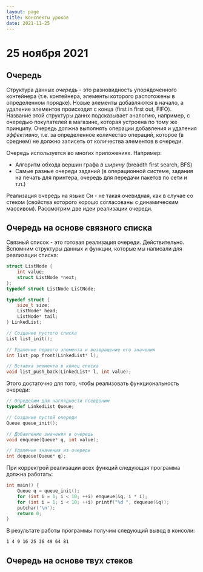 ```yaml
---
layout: page
title: Конспекты уроков
date: 2021-11-25
---
```


# 25 ноября 2021

## Очередь

Структура данных *очередь* - это разновидность упорядоченного контейнера (т.е. контейнера, элементы которого распотожены в определенном порядке). Новые элементы добавляются в начало, а удаление элементов происходит с конца (first in first out, FIFO). Название этой структуры даннх подсказывает аналогию, например, с очередью покупателей в магазине, которая устроена по тому же принципу. Очередь должна выполнять операции добавления и удаления *эффективно*, т.е. за определенное количество операций, которое (в среднем) не должно записеть от количества элементов в очереди.

Очередь используется во многих приложениях. Например:

* Алгоритм обхода вершин графа *в ширину* (breadth first search, BFS)
* Самые разные очереди заданий (в операционной системе, задания на печать для принтера, очередь для передачи пакетов по сети и т.п.)

Реализация очередь на языке Си - не такая очевидная, как в случае со стеком (свойства которого хорошо согласованы с динамическим массивом). Рассмотрим две идеи реализации очереди.

## Очередь на основе связного списка

Связный список - это готовая реализация очереди. Действительно. Вспомним структуры данных и функции, которые мы написали для реализации списка:

```c
struct ListNode {
    int value;
    struct ListNode *next;
};
typedef struct ListNode ListNode;
```

```c
typedef struct {
    size_t size;
    ListNode* head;
    ListNode* tail;
} LinkedList;
```

```c
// Создание пустого списка
List list_init();
```

```c
// Удаление первого элемента и возвращение его значения
int list_pop_front(LinkedList* l);
```

```c
// Вставка элемента в конец списка
void list_push_back(LinkedList* l, int value);
```

Этого достаточно для того, чтобы реализовать функциональность очереди:

```c
// Определим для наглядности псевдоним
typedef LinkedList Queue;
```

```c
// Создание пустой очереди
Queue queue_init();
```

```c
// Добавление значения в очередь
void enqueue(Queue* q, int value);
```

```c
// Удаление значения из очереди
int dequeue(Queue* q);
```

При корректрой реализации всех функций следующая программа должна работать:

```c
int main() {
    Queue q = queue_init();
    for (int i = 1; i < 10; ++i) enqueue(&q, i * i);
    for (int i = 1; i < 10; ++i) printf("%d ", dequeue(&q));
    putchar('\n');
    return 0;
}
```

В результате работы программы получим следующий вывод в консоли:

```bash
1 4 9 16 25 36 49 64 81
```

## Очередь на основе твух стеков


